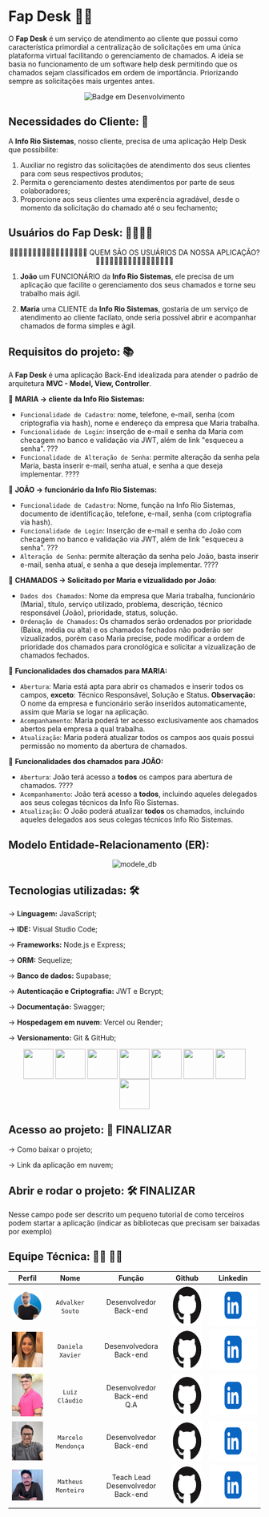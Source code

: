 # Fap Desk 👩‍💻
O **Fap Desk** é um serviço de atendimento ao cliente que possui como característica primordial a centralização de solicitações em uma única plataforma virtual facilitando o gerenciamento de chamados. 
A ideia se basia no funcionamento de um software help desk permitindo que os chamados sejam classificados em ordem de importância. Priorizando sempre as solicitações mais urgentes antes.

<div align="middle">
   
 ![Badge em Desenvolvimento](http://img.shields.io/static/v1?label=STATUS&message=EM%20DESENVOLVIMENTO&color=GREEN&style=for-the-badge)
 
</div> 

## Necessidades do Cliente: 💭
A **Info Rio Sistemas**, nosso cliente, precisa de uma aplicação Help Desk que possibilite:
1) Auxiliar no registro das solicitações de atendimento dos seus clientes para com seus respectivos produtos;
2) Permita o gerenciamento destes atendimentos por parte de seus colaboradores;
3) Proporcione aos seus clientes uma experência agradável, desde o momento da solicitação do chamado até o seu fechamento;
   
## Usuários do Fap Desk: 🧍‍♂️🧍‍♀️

<div align="middle">

🙎‍♀️🙎🏻‍♀️🙎🏼‍♀️🙎🏽‍♀️🙎🏾‍♀️🙎🏿‍♀️  QUEM SÃO OS USUÁRIOS DA NOSSA APLICAÇÃO? 🙎‍♂️🙎🏻‍♂️🙎🏼‍♂️🙎🏽‍♂️🙎🏾‍♂️🙎🏿‍♂️ 

</div>

1) **João** um FUNCIONÁRIO da **Info Rio Sistemas**, ele precisa de um aplicação que facilite o gerenciamento dos seus chamados e torne seu trabalho mais ágil.
   
2) **Maria** uma CLIENTE da **Info Rio Sistemas**, gostaria de um serviço de atendimento ao cliente facilato, onde seria possível abrir e acompanhar chamados de forma simples e ágil.

## Requisitos do projeto: 📚

A **Fap Desk** é uma aplicação Back-End idealizada para atender o padrão de arquitetura **MVC - Model, View, Controller**.

📌 **MARIA -> cliente da Info Rio Sistemas:**
* `Funcionalidade de Cadastro`: nome, telefone, e-mail, senha (com criptografia via hash), nome e endereço da empresa que Maria trabalha. 
* `Funcionalidade de Login`: inserção de e-mail e senha da Maria com checagem no banco e validação via JWT, além de link "esqueceu a senha". ???
* `Funcionalidade de Alteração de Senha`: permite alteração da senha pela Maria, basta inserir e-mail, senha atual, e senha a que deseja implementar. ????

📌 **JOÃO -> funcionário da Info Rio Sistemas:**
* `Funcionalidade de Cadastro`: Nome, função na Info Rio Sistemas, documento de identificação, telefone, e-mail, senha (com criptografia via hash).
* `Funcionalidade de Login`: Inserção de e-mail e senha do João com checagem no banco e validação via JWT, além de link "esqueceu a senha". ???
* `Alteração de Senha`: permite alteração da senha pelo João, basta inserir e-mail, senha atual, e senha a que deseja implementar. ????

📌 **CHAMADOS -> Solicitado por Maria e vizualidado por João**: 
* `Dados dos Chamados`: Nome da empresa que Maria trabalha, funcionário (Maria), título, serviço utilizado, problema, descrição, técnico responsável (João), prioridade, status, solução. 
* `Ordenação de Chamados`: Os chamados serão ordenados por prioridade (Baixa, média ou alta) e os chamados fechados não poderão ser vizualizados, porém caso Maria precise, pode modificar a ordem de prioridade dos chamados para cronológica e solicitar a vizualização de chamados fechados.

📌 **Funcionalidades dos chamados para MARIA:**
* `Abertura`: Maria está apta para abrir os chamados e inserir todos os campos, **exceto**: Técnico Responsável, Solução e Status.
**Observação:** O nome da empresa e funcionário serão inseridos automaticamente, assim que Maria se logar na aplicação. 
* `Acompanhamento`: Maria poderá ter acesso exclusivamente aos chamados abertos pela empresa a qual trabalha. 
* `Atualização`: Maria poderá atualizar todos os campos aos quais possui permissão no momento da abertura de chamados.

📌 **Funcionalidades dos chamados para JOÃO:**
* `Abertura`: João terá acesso a **todos** os campos para abertura de chamados.  ????
* `Acompanhamento`: João terá acesso a **todos**, incluindo aqueles delegados aos seus colegas técnicos da Info Rio Sistemas. 
* `Atualização`: O João poderá atualizar **todos** os chamados, incluindo aqueles delegados aos seus colegas técnicos Info Rio Sistemas. 

## Modelo Entidade-Relacionamento (ER): 


<div align="middle">

![modele_db](https://github.com/DanielaXavier1995/projeto-integrador-softex/assets/116307469/18569a66-983f-4568-ad64-5d3dc0ffacd8)

</div>


## Tecnologias utilizadas: 🛠️

-> **Linguagem:** JavaScript;

-> **IDE:** Visual Studio Code;

-> **Frameworks:** Node.js e Express;

-> **ORM:** Sequelize;

-> **Banco de dados:** Supabase;

-> **Autenticação e Criptografia:** JWT e Bcrypt;

-> **Documentação:** Swagger;

-> **Hospedagem em nuvem**: Vercel ou Render;

-> **Versionamento:** Git & GitHub;

<div align="middle">
  
<img align="middle" src="https://cdn.jsdelivr.net/gh/devicons/devicon/icons/javascript/javascript-original.svg" width="60" height="60" />
<img align="middle" src="https://cdn.jsdelivr.net/gh/devicons/devicon/icons/nodejs/nodejs-original-wordmark.svg" width="60" height="60"/>
<img align="middle" src="https://cdn.jsdelivr.net/gh/devicons/devicon/icons/express/express-original.svg" width="60" height="60"/>
<img align="middle" src="https://cdn.jsdelivr.net/gh/devicons/devicon/icons/vscode/vscode-original.svg" width="60" height="60" />
<img align="middle" src="https://cdn.jsdelivr.net/gh/devicons/devicon/icons/sequelize/sequelize-original.svg" width="60" height="60" />
<img align="middle" src="https://cdn.jsdelivr.net/gh/devicons/devicon/icons/postgresql/postgresql-original.svg" width="60" height="60" />
<img align="middle" src="https://cdn.jsdelivr.net/gh/devicons/devicon/icons/git/git-original.svg" width="60" height="60"/> 
<img align="middle" src="https://cdn.jsdelivr.net/gh/devicons/devicon/icons/github/github-original.svg" width="60" height="60"/> 

</div>

## Acesso ao projeto: 📁  **FINALIZAR**
 -> Como baixar o projeto;
 
 -> Link da aplicação em nuvem;

## Abrir e rodar o projeto: 🛠️  **FINALIZAR**
Nesse campo pode ser descrito um pequeno tutorial de como terceiros podem startar a aplicação (indicar as bibliotecas que precisam ser baixadas por exemplo)

## Equipe Técnica: 👨‍💻 👩‍💻

| Perfil | Nome | Função | Github | Linkedin |
| :----------------: | :-----: | :---------: | :---------: | :---------: |
| <img width="100" alt="Foto Advalker" src="imagens/advalker.jpeg"> | `Advalker Souto` | Desenvolvedor <br> Back-end | <a href="https://github.com/Advalker"> <img height="80" alt="GitHub Advalker" src="https://github.com/devicons/devicon/blob/master/icons/github/github-original.svg"></a> | <a href= "https://www.linkedin.com/in/advalker-l-s-maior-5436a520a/"><img height="80" alt="linkedin Advalker" src="imagens/linkedln.png"></a> |
| <img width="100" alt="Foto Matheus" src="imagens/Daniela.jpeg"> | `Daniela Xavier` | Desenvolvedora Back-end | <a href="https://github.com/DanielaXavier1995"> <img height="80" alt="GitHub Daniela" src="https://github.com/devicons/devicon/blob/master/icons/github/github-original.svg"></a> | <a href= "https://www.linkedin.com/in/dani-xavier/"><img height="80" alt="linkedin Matheus" src="imagens/linkedln.png"></a> |
| <img width="100" alt="Foto Luiz" src="imagens/luiz.jpeg"> | `Luiz Cláudio` | Desenvolvedor Back-end <br> Q.A| <a href="https://github.com/LuizClaudioPestana"><img height="80" alt="GitHub Luiz" src="https://github.com/devicons/devicon/blob/master/icons/github/github-original.svg"></a> | <a href= "https://www.linkedin.com/in/luizclaudiopestana/"><img height="80" alt="linkedin Luiz" src="imagens/linkedln.png"></a> |
| <img width="100" alt="Foto Marcelo" src="imagens/marcelo.jpeg"> | `Marcelo Mendonça` | Desenvolvedor <br> Back-end | <a href="https://github.com/mclmendonca"> <img height="80" alt="GitHub Marcelo" src="https://github.com/devicons/devicon/blob/master/icons/github/github-original.svg"></a> | <a href=""> <img height="80" alt="linkedin Marcelo" src="imagens/linkedln.png"></a> | 
| <img width="100" alt="Foto Matheus" src="imagens/Matheus.jpg"> | `Matheus Monteiro` | Teach Lead <br> Desenvolvedor Back-end | <a href="https://github.com/matheus-monteiro97"> <img height="80" alt="GitHub Matheus" src="https://github.com/devicons/devicon/blob/master/icons/github/github-original.svg"></a> | <a href= "https://www.linkedin.com/in/matheus-monteiro97/"><img height="80" alt="linkedin Matheus" src="imagens/linkedln.png"></a> |





